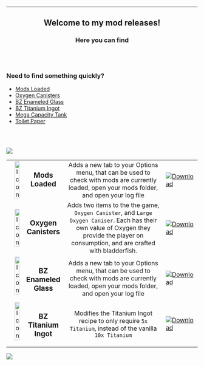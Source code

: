 <br></br>

---

<h2 align="center">Welcome to my mod releases!</h2>
<h3 align="center">Here you can find</h3>

<br></br>

### Need to find something quickly?
- [Mods Loaded]()
- [Oxygen Canisters]()
- [BZ Enameled Glass]()
- [BZ Titanium Ingot]()
- [Mega Capacity Tank]()
- [Toilet Paper]()

<br></br>

![](https://i.imgur.com/EAZJLdy.png)

<table>
    </>
    <tr>
        <td width="30%" align="center">
            <img align="left"  alt="Icon" width="30%" src="https://i.imgur.com/dbT27Pi.png">
            <h3>Mods Loaded</h3>
        </td>
        <td align="center">
            Adds a new tab to your Options menu, that can be used to check with mods are currently loaded, open your mods folder, and open your log file
        </td>
        <td width="10%">
            <a href=" "><img alt="Download" src="https://i.imgur.com/145Q0Di.png"></a>
        </td>
    </tr>
    </>
    <tr>
        <td width="30%" align="center">
            <img align="left"  alt="Icon" width="30%" src="https://i.imgur.com/dbT27Pi.png">
            <h3>Oxygen Canisters</h3>
        </td>
        <td align="center">
            Adds two items to the the game, <code>Oxygen Canister</code>, and <code>Large Oxygen Caniser</code>. Each has their own value of Oxygen they provide the player on consumption, and are crafted with bladderfish.
        </td>
        <td width="10%">
            <a href=" "><img alt="Download" src="https://i.imgur.com/145Q0Di.png"></a>
        </td>
    </tr>
    </>
    <tr>
        <td width="30%" align="center">
            <img align="left"  alt="Icon" width="30%" src="https://i.imgur.com/dbT27Pi.png">
            <h3>BZ Enameled Glass</h3>
        </td>
        <td align="center">
            Adds a new tab to your Options menu, that can be used to check with mods are currently loaded, open your mods folder, and open your log file
        </td>
        <td width="10%">
            <a href=" "><img alt="Download" src="https://i.imgur.com/145Q0Di.png"></a>
        </td>
    </tr>
    </>
        <tr>
        <td width="30%" align="center">
            <img align="left"  alt="Icon" width="30%" src="https://i.imgur.com/dbT27Pi.png">
            <h3>BZ Titanium Ingot</h3>
        </td>
        <td align="center">
            Modifies the Titanium Ingot recipe to only require <code>5x Titanium</code>, instead of the vanilla <code>10x Titanium</code>
        </td>
        <td width="10%">
            <a href=" "><img alt="Download" src="https://i.imgur.com/145Q0Di.png"></a>
        </td>
    </tr>
    </>
</table>

![](https://i.imgur.com/EAZJLdy.png)
